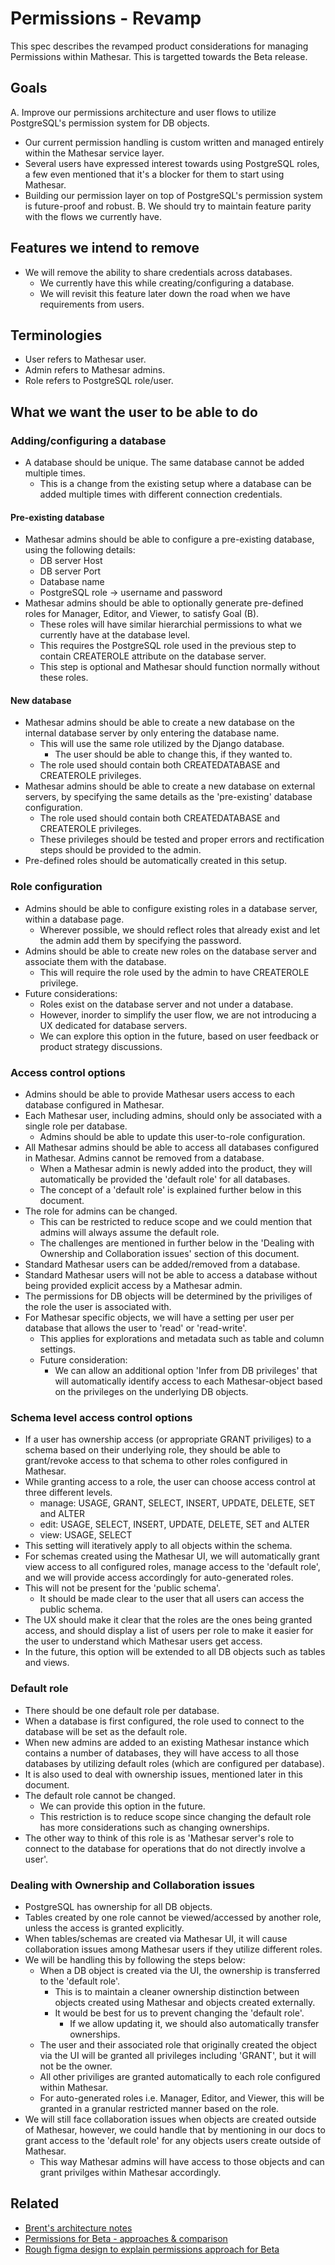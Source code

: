 # Permissions - Revamp

This spec describes the revamped product considerations for managing Permissions within Mathesar. This is targetted towards the Beta release.

## Goals
A. Improve our permissions architecture and user flows to utilize PostgreSQL's permission system for DB objects.
  * Our current permission handling is custom written and managed entirely within the Mathesar service layer.
  * Several users have expressed interest towards using PostgreSQL roles, a few even mentioned that it's a blocker for them to start using Mathesar.
  * Building our permission layer on top of PostgreSQL's permission system is future-proof and robust.
B. We should try to maintain feature parity with the flows we currently have.

## Features we intend to remove
* We will remove the ability to share credentials across databases.
  - We currently have this while creating/configuring a database.
  - We will revisit this feature later down the road when we have requirements from users.

## Terminologies
* User refers to Mathesar user.
* Admin refers to Mathesar admins.
* Role refers to PostgreSQL role/user.

## What we want the user to be able to do
### Adding/configuring a database
* A database should be unique. The same database cannot be added multiple times.
  - This is a change from the existing setup where a database can be added multiple times with different connection credentials.
#### Pre-existing database
* Mathesar admins should be able to configure a pre-existing database, using the following details:
  - DB server Host
  - DB server Port
  - Database name
  - PostgreSQL role -> username and password
* Mathesar admins should be able to optionally generate pre-defined roles for Manager, Editor, and Viewer, to satisfy Goal (B).
  - These roles will have similar hierarchial permissions to what we currently have at the database level.
  - This requires the PostgreSQL role used in the previous step to contain CREATEROLE attribute on the database server.
  - This step is optional and Mathesar should function normally without these roles.
#### New database
* Mathesar admins should be able to create a new database on the internal database server by only entering the database name.
  - This will use the same role utilized by the Django database.
    - The user should be able to change this, if they wanted to.
  - The role used should contain both CREATEDATABASE and CREATEROLE privileges.
* Mathesar admins should be able to create a new database on external servers, by specifying the same details as the 'pre-existing' database configuration.
  - The role used should contain both CREATEDATABASE and CREATEROLE privileges.
  - These privileges should be tested and proper errors and rectification steps should be provided to the admin.
* Pre-defined roles should be automatically created in this setup.

### Role configuration
* Admins should be able to configure existing roles in a database server, within a database page.
  - Wherever possible, we should reflect roles that already exist and let the admin add them by specifying the password.
* Admins should be able to create new roles on the database server and associate them with the database.
  - This will require the role used by the admin to have CREATEROLE privilege.
* Future considerations:
  - Roles exist on the database server and not under a database.
  - However, inorder to simplify the user flow, we are not introducing a UX dedicated for database servers.
  - We can explore this option in the future, based on user feedback or product strategy discussions.

### Access control options
* Admins should be able to provide Mathesar users access to each database configured in Mathesar.
* Each Mathesar user, including admins, should only be associated with a single role per database.
  - Admins should be able to update this user-to-role configuration.
* All Mathesar admins should be able to access all databases configured in Mathesar. Admins cannot be removed from a database.
  - When a Mathesar admin is newly added into the product, they will automatically be provided the 'default role' for all databases.
  - The concept of a 'default role' is explained further below in this document.
* The role for admins can be changed.
  - This can be restricted to reduce scope and we could mention that admins will always assume the default role.
  - The challenges are mentioned in further below in the 'Dealing with Ownership and Collaboration issues' section of this document.
* Standard Mathesar users can be added/removed from a database.
* Standard Mathesar users will not be able to access a database without being provided explicit access by a Mathesar admin.
* The permissions for DB objects will be determined by the priviliges of the role the user is associated with.
* For Mathesar specific objects, we will have a setting per user per database that allows the user to 'read' or 'read-write'.
  - This applies for explorations and metadata such as table and column settings.
  - Future consideration:
    - We can allow an additional option 'Infer from DB privileges' that will automatically identify access to each Mathesar-object based on the privileges on the underlying DB objects.

### Schema level access control options
* If a user has ownership access (or appropriate GRANT priviliges) to a schema based on their underlying role, they should be able to grant/revoke access to that schema to other roles configured in Mathesar.
* While granting access to a role, the user can choose access control at three different levels.
  - manage: USAGE, GRANT, SELECT, INSERT, UPDATE, DELETE, SET and ALTER
  - edit: USAGE, SELECT, INSERT, UPDATE, DELETE, SET and ALTER
  - view: USAGE, SELECT
* This setting will iteratively apply to all objects within the schema.
* For schemas created using the Mathesar UI, we will automatically grant view access to all configured roles, manage access to the 'default role', and we will provide access accordingly for auto-generated roles.
* This will not be present for the 'public schema'.
  - It should be made clear to the user that all users can access the public schema.
* The UX should make it clear that the roles are the ones being granted access, and should display a list of users per role to make it easier for the user to understand which Mathesar users get access.
* In the future, this option will be extended to all DB objects such as tables and views.

### Default role
* There should be one default role per database.
* When a database is first configured, the role used to connect to the database will be set as the default role.
* When new admins are added to an existing Mathesar instance which contains a number of databases, they will have access to all those databases by utilizing default roles (which are configured per database).
* It is also used to deal with ownership issues, mentioned later in this document.
* The default role cannot be changed. 
  - We can provide this option in the future.
  - This restriction is to reduce scope since changing the default role has more considerations such as changing ownerships.
* The other way to think of this role is as 'Mathesar server's role to connect to the database for operations that do not directly involve a user'.

### Dealing with Ownership and Collaboration issues
* PostgreSQL has ownership for all DB objects.
* Tables created by one role cannot be viewed/accessed by another role, unless the access is granted explicitly.
* When tables/schemas are created via Mathesar UI, it will cause collaboration issues among Mathesar users if they utilize different roles.
* We will be handling this by following the steps below:
  * When a DB object is created via the UI, the ownership is transferred to the 'default role'.
    - This is to maintain a cleaner ownership distinction between objects created using Mathesar and objects created externally.
    - It would be best for us to prevent changing the 'default role'.
      - If we allow updating it, we should also automatically transfer ownerships.
  * The user and their associated role that originally created the object via the UI will be granted all privileges including 'GRANT', but it will not be the owner.
  * All other priviliges are granted automatically to each role configured within Mathesar.
  * For auto-generated roles i.e. Manager, Editor, and Viewer, this will be granted in a granular restricted manner based on the role.
* We will still face collaboration issues when objects are created outside of Mathesar, however, we could handle that by mentioning in our docs to grant access to the 'default role' for any objects users create outside of Mathesar.
  - This way Mathesar admins will have access to those objects and can grant privilges within Mathesar accordingly.

## Related
- [Brent's architecture notes](https://github.com/mathesar-foundation/mathesar-wiki/pull/108)
- [Permissions for Beta - approaches & comparison](https://hackmd.io/@mathesar/Hkads67nT)
- [Rough figma design to explain permissions approach for Beta](https://www.figma.com/file/S97Mma0hAy5Syh1w85RWoB/Permissions-UX?type=design&node-id=109-98&mode=design)
